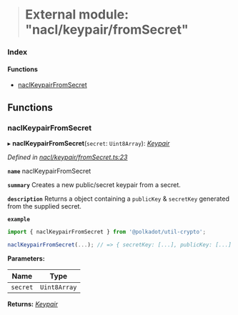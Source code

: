 > # External module: "nacl/keypair/fromSecret"

### Index

#### Functions

* [naclKeypairFromSecret](_nacl_keypair_fromsecret_.md#naclkeypairfromsecret)

## Functions

###  naclKeypairFromSecret

▸ **naclKeypairFromSecret**(`secret`: `Uint8Array`): *[Keypair](../interfaces/_types_.keypair.md)*

*Defined in [nacl/keypair/fromSecret.ts:23](https://github.com/polkadot-js/common/blob/332620d/packages/util-crypto/src/nacl/keypair/fromSecret.ts#L23)*

**`name`** naclKeypairFromSecret

**`summary`** Creates a new public/secret keypair from a secret.

**`description`** 
Returns a object containing a `publicKey` & `secretKey` generated from the supplied secret.

**`example`** 
<BR>

```javascript
import { naclKeypairFromSecret } from '@polkadot/util-crypto';

naclKeypairFromSecret(...); // => { secretKey: [...], publicKey: [...] }
```

**Parameters:**

Name | Type |
------ | ------ |
`secret` | `Uint8Array` |

**Returns:** *[Keypair](../interfaces/_types_.keypair.md)*